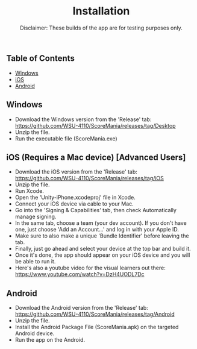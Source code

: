 <h1 align="center"> Installation </h1>
<p align="center"> Disclaimer: These builds of the app are for testing purposes only. </p> <br>

## Table of Contents

- [Windows](#Windows)
- [iOS](#iOS)
- [Android](#Android)

<!-- Instructions -->

## Windows
- Download the Windows version from the 'Release' tab: https://github.com/WSU-4110/ScoreMania/releases/tag/Desktop
- Unzip the file.
- Run the executable file (ScoreMania.exe)


## iOS (Requires a Mac device) [Advanced Users]
- Download the iOS version from the 'Release' tab: https://github.com/WSU-4110/ScoreMania/releases/tag/iOS
- Unzip the file.
- Run Xcode.
- Open the 'Unity-iPhone.xcodeproj' file in Xcode.
- Connect your iOS device via cable to your Mac.
- Go into the 'Signing & Capabilities' tab, then check Automatically manage signing.
- In the same tab, choose a team (your dev account). If you don't have one, just choose 'Add an Account...' and log in with your Apple ID.
- Make sure to also make a unique 'Bundle Identifier' before leaving the tab. 
- Finally, just go ahead and select your device at the top bar and build it.
- Once it's done, the app should appear on your iOS device and you will be able to run it.
- Here's also a youtube video for the visual learners out there: https://www.youtube.com/watch?v=DzH4UODL7Dc


## Android
- Download the Android version from the 'Release' tab: https://github.com/WSU-4110/ScoreMania/releases/tag/Android
- Unzip the file.
- Install the Android Package File (ScoreMania.apk) on the targeted Android device.
- Run the app on the Android.
